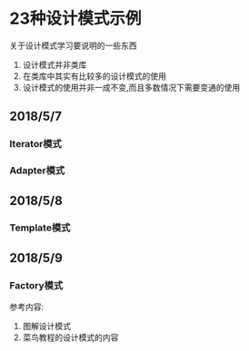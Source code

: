 # 23种设计模式示例
关于设计模式学习要说明的一些东西

1. 设计模式并非类库
2. 在类库中其实有比较多的设计模式的使用
3. 设计模式的使用并非一成不变,而且多数情况下需要变通的使用

## 2018/5/7
### Iterator模式

### Adapter模式

## 2018/5/8
### Template模式

## 2018/5/9
### Factory模式


参考内容:
1. 图解设计模式
2. 菜鸟教程的设计模式的内容
